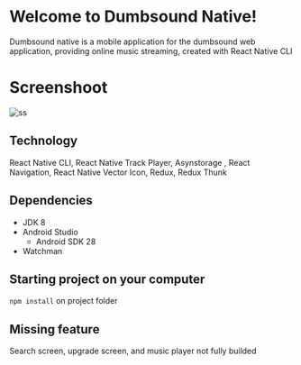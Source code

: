 # Welcome to Dumbsound Native!

Dumbsound native is a mobile application for the dumbsound web application, providing online music streaming, created with React Native CLI

# Screenshoot
![ss](https://raw.githubusercontent.com/elcoputra/dw16stn70_dumbsound_native/master/SS/All.png)

## Technology

React Native CLI, React Native Track Player, Asynstorage , React Navigation, React Native Vector Icon, Redux, Redux Thunk

## Dependencies

- JDK 8
- Android Studio
	- Android SDK 28
- Watchman

## Starting project on your computer

`npm install` on project folder

## Missing feature
Search screen, upgrade screen, and music player not fully builded
